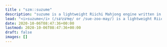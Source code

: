 ```yaml
---
title : "szm::suzume"
description: "suzume is a lightweight Riichi Mahjong engine written in C++14."
lead: "<i>suzume</i> (/sɨᵝzɨᵝme̞/ or /sue-zoo-may/) is a lightweight Riichi Mahjong engine written in C++14."
date: 2020-10-06T08:47:36+00:00
lastmod: 2020-10-06T08:47:36+00:00
draft: false
images: []
---
```

